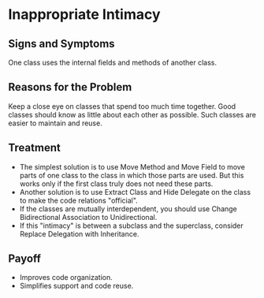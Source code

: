 Inappropriate Intimacy
======================

Signs and Symptoms
------------------

One class uses the internal fields and methods of another class.

Reasons for the Problem
-----------------------

Keep a close eye on classes that spend too much time together. Good classes should know as little about each other as possible. Such classes are easier to maintain and reuse.

Treatment
---------

- The simplest solution is to use Move Method and Move Field to move parts of one class to the class in which those parts are used. But this works only if the first class truly does not need these parts.
- Another solution is to use Extract Class and Hide Delegate on the class to make the code relations "official".
- If the classes are mutually interdependent, you should use Change Bidirectional Association to Unidirectional.
- If this "intimacy" is between a subclass and the superclass, consider Replace Delegation with Inheritance.

Payoff
------

- Improves code organization.
- Simplifies support and code reuse.

